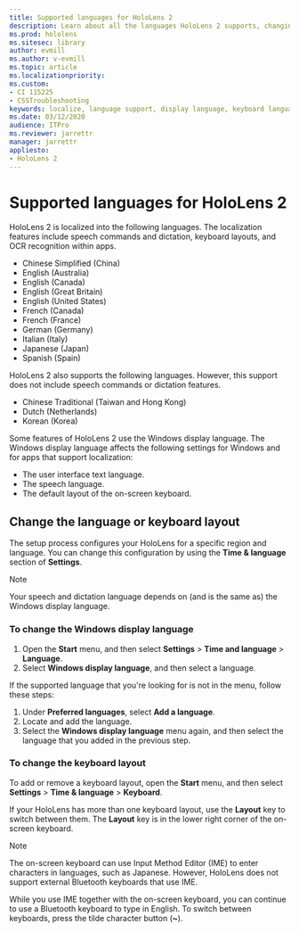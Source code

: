 ```yaml
---
title: Supported languages for HoloLens 2
description: Learn about all the languages HoloLens 2 supports, changing keyboard layouts, and updating the Windows display language.
ms.prod: hololens
ms.sitesec: library
author: evmill
ms.author: v-evmill
ms.topic: article
ms.localizationpriority:
ms.custom: 
- CI 115225
- CSSTroubleshooting
keywords: localize, language support, display language, keyboard language, IME, keyboard layout
ms.date: 03/12/2020
audience: ITPro
ms.reviewer: jarrettr
manager: jarrettr
appliesto:
- HoloLens 2
---
```


# Supported languages for HoloLens 2

HoloLens 2 is localized into the following languages. The localization features include speech commands and dictation, keyboard layouts, and OCR recognition within apps.

- Chinese Simplified (China)
- English (Australia)
- English (Canada)
- English (Great Britain)
- English (United States)
- French (Canada)
- French (France)
- German (Germany)
- Italian (Italy)
- Japanese (Japan)
- Spanish (Spain)

HoloLens 2 also supports the following languages. However, this support does not include speech commands or dictation features.

- Chinese Traditional (Taiwan and Hong Kong)
- Dutch (Netherlands)
- Korean (Korea)

Some features of HoloLens 2 use the Windows display language. The Windows display language affects the following settings for Windows and for apps that support localization:

- The user interface text language.
- The speech language.
- The default layout of the on-screen keyboard.

## Change the language or keyboard layout

The setup process configures your HoloLens for a specific region and language. You can change this configuration by using the **Time & language** section of **Settings**.

> [!NOTE]  
> Your speech and dictation language depends on (and is the same as) the Windows display language.

### To change the Windows display language

1. Open the **Start** menu, and then select **Settings** > **Time and language** > **Language**.
2. Select **Windows display language**, and then select a language.  

If the supported language that you're looking for is not in the menu, follow these steps:  

1. Under **Preferred languages**, select **Add a language**.
2. Locate and add the language.
3. Select the **Windows display language** menu again, and then select the language that you added in the previous step.

### To change the keyboard layout

To add or remove a keyboard layout, open the **Start** menu, and then select **Settings** > **Time & language** > **Keyboard**.

If your HoloLens has more than one keyboard layout, use the **Layout** key to switch between them. The **Layout** key is in the lower right corner of the on-screen keyboard.

> [!NOTE]  
> The on-screen keyboard can use Input Method Editor (IME) to enter characters in languages, such as Japanese. However, HoloLens does not support external Bluetooth keyboards that use IME.
>  
> While you use IME together with the on-screen keyboard, you can continue to use a Bluetooth keyboard to type in English. To switch between keyboards, press the tilde character button (**~**).
